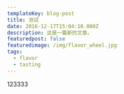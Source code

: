 ```yaml
---
templateKey: blog-post
title: 测试
date: 2016-12-17T15:04:10.000Z
description: 这是一篇新的文章。
featuredpost: false
featuredimage: /img/flavor_wheel.jpg
tags:
  - flavor
  - tasting
---
```

1﻿23333